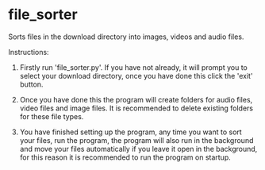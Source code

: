 # file_sorter
Sorts files in the download directory into images, videos and audio files.

Instructions:

1. Firstly run 'file_sorter.py'. If you have not already, it will prompt you to select your download directory, once you have done this click the 'exit' button.

2. Once you have done this the program will create folders for audio files, video files and image files. It is recommended to delete existing folders for these file types.

3. You have finished setting up the program, any time you want to sort your files, run the program, the program will also run in the background 
and move your files automatically if you leave it open in the background, for this reason it is recommended to run the program on startup.
